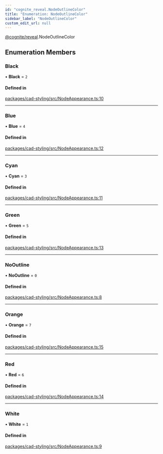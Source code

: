 ```yaml
---
id: "cognite_reveal.NodeOutlineColor"
title: "Enumeration: NodeOutlineColor"
sidebar_label: "NodeOutlineColor"
custom_edit_url: null
---
```


[@cognite/reveal](../modules/cognite_reveal.md).NodeOutlineColor

## Enumeration Members

### Black

• **Black** = ``2``

#### Defined in

[packages/cad-styling/src/NodeAppearance.ts:10](https://github.com/cognitedata/reveal/blob/917d1d190/viewer/packages/cad-styling/src/NodeAppearance.ts#L10)

___

### Blue

• **Blue** = ``4``

#### Defined in

[packages/cad-styling/src/NodeAppearance.ts:12](https://github.com/cognitedata/reveal/blob/917d1d190/viewer/packages/cad-styling/src/NodeAppearance.ts#L12)

___

### Cyan

• **Cyan** = ``3``

#### Defined in

[packages/cad-styling/src/NodeAppearance.ts:11](https://github.com/cognitedata/reveal/blob/917d1d190/viewer/packages/cad-styling/src/NodeAppearance.ts#L11)

___

### Green

• **Green** = ``5``

#### Defined in

[packages/cad-styling/src/NodeAppearance.ts:13](https://github.com/cognitedata/reveal/blob/917d1d190/viewer/packages/cad-styling/src/NodeAppearance.ts#L13)

___

### NoOutline

• **NoOutline** = ``0``

#### Defined in

[packages/cad-styling/src/NodeAppearance.ts:8](https://github.com/cognitedata/reveal/blob/917d1d190/viewer/packages/cad-styling/src/NodeAppearance.ts#L8)

___

### Orange

• **Orange** = ``7``

#### Defined in

[packages/cad-styling/src/NodeAppearance.ts:15](https://github.com/cognitedata/reveal/blob/917d1d190/viewer/packages/cad-styling/src/NodeAppearance.ts#L15)

___

### Red

• **Red** = ``6``

#### Defined in

[packages/cad-styling/src/NodeAppearance.ts:14](https://github.com/cognitedata/reveal/blob/917d1d190/viewer/packages/cad-styling/src/NodeAppearance.ts#L14)

___

### White

• **White** = ``1``

#### Defined in

[packages/cad-styling/src/NodeAppearance.ts:9](https://github.com/cognitedata/reveal/blob/917d1d190/viewer/packages/cad-styling/src/NodeAppearance.ts#L9)
